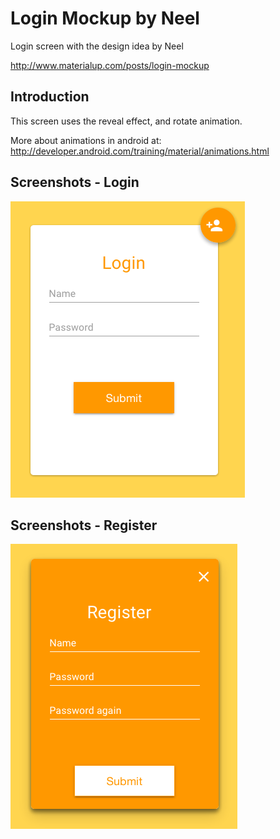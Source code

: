 
Login Mockup by Neel
===================================

Login screen with the design idea by Neel 

http://www.materialup.com/posts/login-mockup

Introduction
------------

This screen uses the reveal effect, and rotate animation.

More about animations in android at: http://developer.android.com/training/material/animations.html 

Screenshots - Login
-------------
<img src="screenshots/7.png" alt="Screenshot"/>

Screenshots - Register
-------------     
<img src="screenshots/8.png"  alt="Screenshot"/> 

